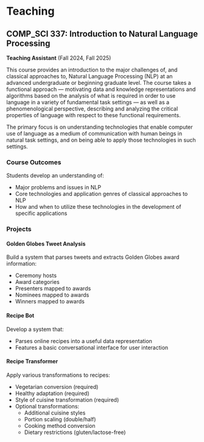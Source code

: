 # Teaching

## COMP_SCI 337: Introduction to Natural Language Processing
**Teaching Assistant** (Fall 2024, Fall 2025)

This course provides an introduction to the major challenges of, and classical approaches to, Natural Language Processing (NLP) at an advanced undergraduate or beginning graduate level. The course takes a functional approach — motivating data and knowledge representations and algorithms based on the analysis of what is required in order to use language in a variety of fundamental task settings — as well as a phenomenological perspective, describing and analyzing the critical properties of language with respect to these functional requirements.

The primary focus is on understanding technologies that enable computer use of language as a medium of communication with human beings in natural task settings, and on being able to apply those technologies in such settings.

### Course Outcomes
Students develop an understanding of:
- Major problems and issues in NLP
- Core technologies and application genres of classical approaches to NLP
- How and when to utilize these technologies in the development of specific applications

### Projects

#### Golden Globes Tweet Analysis
Build a system that parses tweets and extracts Golden Globes award information:
- Ceremony hosts
- Award categories
- Presenters mapped to awards
- Nominees mapped to awards
- Winners mapped to awards

#### Recipe Bot
Develop a system that:
- Parses online recipes into a useful data representation
- Features a basic conversational interface for user interaction

#### Recipe Transformer
Apply various transformations to recipes:
- Vegetarian conversion (required)
- Healthy adaptation (required)
- Style of cuisine transformation (required)
- Optional transformations:
  - Additional cuisine styles
  - Portion scaling (double/half)
  - Cooking method conversion
  - Dietary restrictions (gluten/lactose-free) 